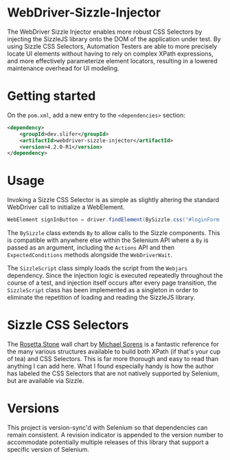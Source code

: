 # WebDriver-Sizzle-Injector

The WebDriver Sizzle Injector enables more robust CSS Selectors by injecting the SizzleJS library onto the DOM of the
application under test. By using Sizzle CSS Selectors, Automation Testers are able to more precisely locate
UI elements without having to rely on complex XPath expressions, and more effectively parameterize element locators, 
resulting in a lowered maintenance overhead for UI modeling.

# Getting started

On the `pom.xml`, add a new entry to the `<dependencies>` section:

```xml
<dependency>
    <groupId>dev.slifer</groupId>
    <artifactId>webdriver-sizzle-injector</artifactId>
    <version>4.2.0-R1</version>
</dependency>
```

# Usage

Invoking a Sizzle CSS Selector is as simple as slightly altering the standard WebDriver call to initialize a WebElement.

```java
WebElement signInButton = driver.findElement(BySizzle.css("#loginForm .button:contains('sign in')"));
```

The `BySizzle` class extends `By` to allow calls to the Sizzle components. This is compatible with anywhere else
within the Selenium API where a `By` is passed as an argument, including the `Actions` API and then `ExpectedConditions`
methods alongside the `WebDriverWait`.

The `SizzleScript` class simply loads the script from the `Webjars` dependency. Since the injection logic is executed
repeatedly throughout the course of a test, and injection itself occurs after every page transition, the
`SizzleScript` class has been implemented as a singleton in order to eliminate the repetition of loading and reading
the SizzleJS library.

# Sizzle CSS Selectors

The [Rosetta Stone](https://www.red-gate.com/simple-talk/dotnet/.net-framework/xpath,-css,-dom-and-selenium-the-rosetta-stone/) 
wall chart by [Michael Sorens](https://github.com/msorens) is a fantastic reference for the many various structures 
available to build both XPath (if that's your cup of tea) and CSS Selectors. This is far more thorough and easy to
read than anything I can add here. What I found especially handy is how the author has labeled the CSS Selectors that 
are not natively supported by Selenium, but are available via Sizzle.

# Versions

This project is version-sync'd with Selenium so that dependencies can remain consistent. A revision indicator is
appended to the version number to accommodate potentially multiple releases of this library that support a specific
version of Selenium.

